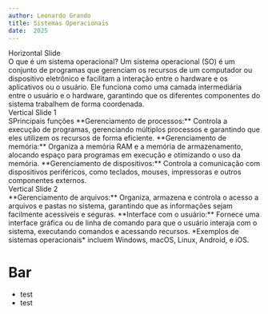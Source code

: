 ```yaml
---
author: Leonardo Grando
title: Sistemas Operacionais
date:  2025
---
```


	

<section>Horizontal Slide</section>
O que é um sistema operacional?
	Um sistema operacional (SO) é um conjunto de programas que gerenciam os 			recursos de um computador ou dispositivo eletrônico e facilitam a interação entre o hardware e os aplicativos ou o usuário. Ele funciona como uma camada intermediária entre o usuário e o hardware, garantindo que os diferentes componentes do sistema trabalhem de forma coordenada.
	
<section>
  <section>Vertical Slide 1 </section>
  SPrincipais funções
	**Gerenciamento de processos:** Controla a execução de programas, gerenciando múltiplos processos e garantindo que eles utilizem os recursos de forma eficiente.
	**Gerenciamento de memória:** Organiza a memória RAM e a memória de armazenamento, alocando espaço para programas em execução e otimizando o uso da memória.
	**Gerenciamento de dispositivos:** Controla a comunicação com dispositivos periféricos, como teclados, mouses, impressoras e outros componentes externos.
  <section>Vertical Slide 2</section>
  **Gerenciamento de arquivos:** Organiza, armazena e controla o acesso a arquivos e pastas no sistema, garantindo que as informações sejam facilmente acessíveis e seguras.
	**Interface com o usuário:** Fornece uma interface gráfica ou de linha de comando para que o usuário interaja com o sistema, executando comandos e acessando recursos.
	*Exemplos de sistemas operacionais* incluem Windows, macOS, Linux, Android, e iOS. 
</section>

# Bar
* test
* test
